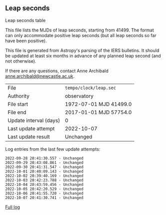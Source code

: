 
## Leap seconds

Leap seconds table

This file lists the MJDs of leap seconds, starting from 41499.
The format can only accommodate positive leap seconds (but all
leap seconds so far have been positive).

This file is generated from Astropy's parsing of the IERS
bulletins. It should be updated at least six months in advance
of any planned leap second (and not otherwise).

If there are any questions, contact Anne Archibald
<anne.archibald@newcastle.ac.uk>.

|     |     |
|:--- |:--- |
| File | `tempo/clock/leap.sec` |
| Authority | observatory |
| File start | 1972-07-01 MJD 41499.0 |
| File end | 2017-01-01 MJD 57754.0 |
| Update interval (days) | 0 |
| Last update attempt | 2022-10-07 |
| Last update result | Unchanged |

Log entries from the last few update attempts:
```
2022-09-28 20:41:30.557 - Unchanged
2022-09-29 20:43:08.861 - Unchanged
2022-09-30 20:41:31.547 - Unchanged
2022-10-01 20:40:09.143 - Unchanged
2022-10-02 20:39:40.169 - Unchanged
2022-10-03 20:42:23.788 - Unchanged
2022-10-04 20:43:59.456 - Unchanged
2022-10-05 20:42:20.529 - Unchanged
2022-10-06 20:41:55.720 - Unchanged
2022-10-07 20:41:30.741 - Unchanged
```
[Full log](https://raw.githubusercontent.com/ipta/pulsar-clock-corrections/main/log/tempo/clock/leap.sec.log)
